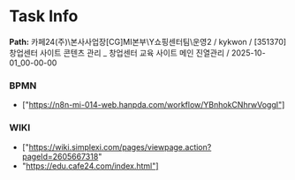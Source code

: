 # Task Info

**Path:** 카페24(주)\본사사업장\[CG]MI본부\Y쇼핑센터팀\운영2 / kykwon / [351370] 창업센터 사이트 콘텐츠 관리 _ 창업센터 교육 사이트 메인 진열관리 / 2025-10-01_00-00-00

### BPMN
- ["https://n8n-mi-014-web.hanpda.com/workflow/YBnhokCNhrwVoggI"]

### WIKI
- ["https://wiki.simplexi.com/pages/viewpage.action?pageId=2605667318"
- "https://edu.cafe24.com/index.html"]

